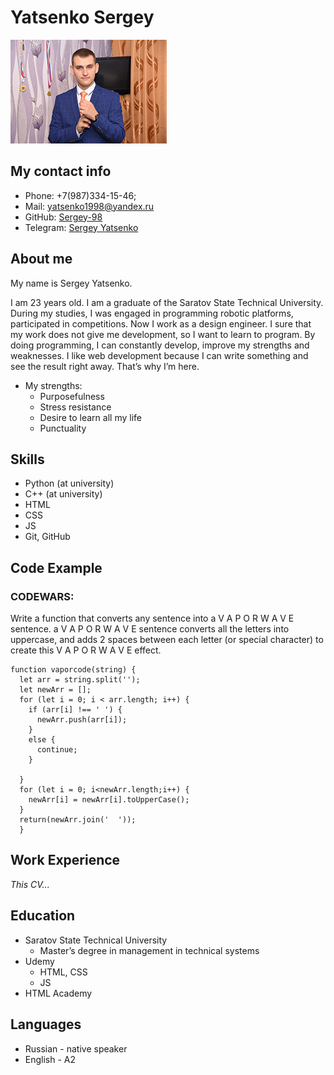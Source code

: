 # Yatsenko Sergey

![My photo](img.JPG "Sergey")

## My contact info

* Phone: +7(987)334-15-46;
* Mail: [yatsenko1998@yandex.ru](yatsenko1998@yandex.ru)
* GitHub: [Sergey-98](https://github.com/Sergey-98)
* Telegram: [Sergey Yatsenko](https://t.me/YatsenkoS98)


## About me

My name is Sergey Yatsenko.

I am 23 years old. I am a graduate of the Saratov State Technical University. During my studies, I was engaged in programming robotic platforms, participated in competitions. Now I work as a design engineer. I sure that my work does not give me development, so I want to learn to program. By doing programming, I can constantly develop, improve my strengths and weaknesses. I like web development because I can write something and see the result right away. That’s why I’m here.

* My strengths:
    + Purposefulness
    + Stress resistance
    + Desire to learn all my life
    + Punctuality

## Skills
* Python (at university)
* С++ (at university)
* HTML
* CSS
* JS
* Git, GitHub


## Code Example
### CODEWARS: 
Write a function that converts any sentence into a V A P O R W A V E sentence. a V A P O R W A V E sentence converts all the letters into uppercase, and adds 2 spaces between each letter (or special character) to create this V A P O R W A V E effect.

```
function vaporcode(string) {
  let arr = string.split('');
  let newArr = [];
  for (let i = 0; i < arr.length; i++) {
    if (arr[i] !== ' ') {
      newArr.push(arr[i]);
    }
    else {
      continue;
    }
    
  }
  for (let i = 0; i<newArr.length;i++) {
    newArr[i] = newArr[i].toUpperCase();  
  }
  return(newArr.join('  '));
  }
```
## Work Experience 
*This CV...* 

## Education
* Saratov State Technical University
    + Master’s degree in management in technical systems
* Udemy
    + HTML, CSS
    + JS
* HTML Academy

## Languages
* Russian - native speaker
* English - A2
